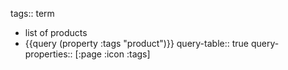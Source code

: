tags:: term

- list of products
- {{query (property :tags "product")}}
  query-table:: true
  query-properties:: [:page :icon :tags]